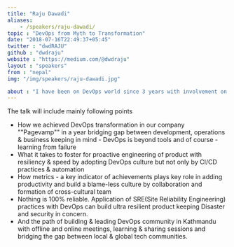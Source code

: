 ```yaml
---
title: "Raju Dawadi"
aliases:
    - /speakers/raju-dawadi/
topic : "DevOps from Myth to Transformation"
date: "2018-07-16T22:49:37+05:45"
twitter : "dwdRAJU"
github : "dwdraju"
website : "https://medium.com/@dwdraju"
layout : "speakers"
from : "nepal"
img: "/img/speakers/raju-dawadi.jpg"

about : "I have been on DevOps world since 3 years with involvement on both service & product based companies related to web development to FinTech implementing DevOps practices. Also, building DevOps community here in Kathmandu with meetups & sharing sessions along with connecting with global tech communities has been keeping me busy."
---
```


The talk will include mainly following points

*  How we achieved DevOps transformation in our company ""Pagevamp"" in a year bridging gap between development, operations & business keeping in mind - DevOps is beyond tools and of course - learning from failure
*  What it takes to foster for proactive engineering of product with resiliency & speed by adopting DevOps culture but not only by CI/CD practices & automation
*  How metrics - a key indicator of achievements plays key role in adding productivity and build a blame-less culture by collaboration and formation of  cross-cultural team
*  Nothing is 100% reliable. Application of SRE(Site Reliability Engineering) practices with DevOps can build ultra resilient product keeping Disaster and security in concern.
*  And the path of building & leading DevOps community in Kathmandu with offline and online meetings, learning & sharing sessions and bridging the gap between local & global tech communities.
